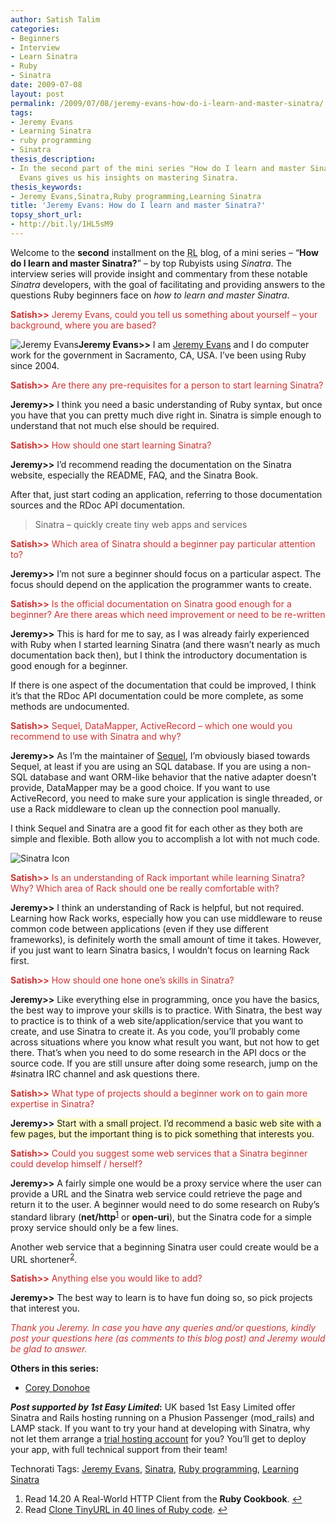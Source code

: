 ```yaml
---
author: Satish Talim
categories:
- Beginners
- Interview
- Learn Sinatra
- Ruby
- Sinatra
date: 2009-07-08
layout: post
permalink: /2009/07/08/jeremy-evans-how-do-i-learn-and-master-sinatra/
tags:
- Jeremy Evans
- Learning Sinatra
- ruby programming
- Sinatra
thesis_description:
- In the second part of the mini series "How do I learn and master Sinatra?", Jeremy
  Evans gives us his insights on mastering Sinatra.
thesis_keywords:
- Jeremy Evans,Sinatra,Ruby programming,Learning Sinatra
title: 'Jeremy Evans: How do I learn and master Sinatra?'
topsy_short_url:
- http://bit.ly/1HL5sM9
---
```


<div>
  <p class="update">
    Welcome to the <b>second</b> installment on the <abbr title="RubyLearning">RL</abbr> blog, of a mini series &#8211; &#8220;<strong>How do I learn and master Sinatra?</strong>&#8221; &#8211; by top Rubyists using <em>Sinatra</em>. The interview series will provide insight and commentary from these notable <em>Sinatra</em> developers, with the goal of facilitating and providing answers to the questions Ruby beginners face on <em>how to learn and master Sinatra</em>.
  </p>
  
  <p>
    <span style="color:#CC3333;"><strong>Satish>></strong> Jeremy Evans, could you tell us something about yourself &#8211; your background, where you are based?</span>
  </p>
  
  <p class="block">
    <img class="alignright" title="Jeremy Evans" src="http://rubylearning.com/images/jeremy-125.jpg" alt="Jeremy Evans" /><strong>Jeremy Evans>></strong> I am <a href="http://code.jeremyevans.net/">Jeremy Evans</a> and I do computer work for the government in Sacramento, CA, USA. I&#8217;ve been using Ruby since 2004.
  </p>
  
  <p>
    <span style="color:#CC3333;"><strong>Satish>></strong> Are there any pre-requisites for a person to start learning Sinatra?</span>
  </p>
  
  <p>
    <strong>Jeremy>></strong> I think you need a basic understanding of Ruby syntax, but once you have that you can pretty much dive right in. Sinatra is simple enough to understand that not much else should be required.
  </p>
  
  <p>
    <span style="color:#CC3333;"><strong>Satish>></strong> How should one start learning Sinatra?</span>
  </p>
  
  <p>
    <strong>Jeremy>></strong> I&#8217;d recommend reading the documentation on the Sinatra website, especially the README, FAQ, and the Sinatra Book.
  </p>
  
  <p>
    After that, just start coding an application, referring to those documentation sources and the RDoc API documentation.
  </p>
  
  <blockquote class="right">
    <p>
      Sinatra &#8211; quickly create tiny web apps and services
    </p>
  </blockquote>
  
  <p>
    <span style="color:#CC3333;"><strong>Satish>></strong> Which area of Sinatra should a beginner pay particular attention to?</span>
  </p>
  
  <p>
    <strong>Jeremy>></strong> I&#8217;m not sure a beginner should focus on a particular aspect. The focus should depend on the application the programmer wants to create.
  </p>
  
  <p>
    <span style="color:#CC3333;"><strong>Satish>></strong> Is the official documentation on Sinatra good enough for a beginner? Are there areas which need improvement or need to be re-written</span>
  </p>
  
  <p>
    <strong>Jeremy>></strong> This is hard for me to say, as I was already fairly experienced with Ruby when I started learning Sinatra (and there wasn&#8217;t nearly as much documentation back then), but I think the introductory documentation is good enough for a beginner.
  </p>
  
  <p>
    If there is one aspect of the documentation that could be improved, I think it&#8217;s that the RDoc API documentation could be more complete, as some methods are undocumented.
  </p>
  
  <p>
    <span style="color:#CC3333;"><strong>Satish>></strong> Sequel, DataMapper, ActiveRecord &#8211; which one would you recommend to use with Sinatra and why?</span>
  </p>
  
  <p>
    <strong>Jeremy>></strong> As I&#8217;m the maintainer of <a href="http://sequel.rubyforge.org/">Sequel</a>, I&#8217;m obviously biased towards Sequel, at least if you are using an SQL database. If you are using a non-SQL database and want ORM-like behavior that the native adapter doesn&#8217;t provide, DataMapper may be a good choice. If you want to use ActiveRecord, you need to make sure your application is single threaded, or use a Rack middleware to clean up the connection pool manually.
  </p>
  
  <p>
    I think Sequel and Sinatra are a good fit for each other as they both are simple and flexible. Both allow you to accomplish a lot with not much code.
  </p>
  
  <p>
    <img class="alignright" src="http://rubylearning.com/images/sinatralogo.jpg" alt="Sinatra Icon" title="Sinatra micro-framework" />
  </p>
  
  <p>
    <span style="color:#CC3333;"><strong>Satish>></strong> Is an understanding of Rack important while learning Sinatra? Why? Which area of Rack should one be really comfortable with?</span>
  </p>
  
  <p>
    <strong>Jeremy>></strong> I think an understanding of Rack is helpful, but not required. Learning how Rack works, especially how you can use middleware to reuse common code between applications (even if they use different frameworks), is definitely worth the small amount of time it takes. However, if you just want to learn Sinatra basics, I wouldn&#8217;t focus on learning Rack first.
  </p>
  
  <p>
    <span style="color:#CC3333;"><strong>Satish>></strong> How should one hone one&#8217;s skills in Sinatra?</span>
  </p>
  
  <p>
    <strong>Jeremy>></strong> Like everything else in programming, once you have the basics, the best way to improve your skills is to practice. With Sinatra, the best way to practice is to think of a web site/application/service that you want to create, and use Sinatra to create it. As you code, you&#8217;ll probably come across situations where you know what result you want, but not how to get there. That&#8217;s when you need to do some research in the API docs or the source code. If you are still unsure after doing some research, jump on the #sinatra IRC channel and ask questions there.
  </p>
  
  <p>
    <span style="color:#CC3333;"><strong>Satish>></strong> What type of projects should a beginner work on to gain more expertise in Sinatra?</span>
  </p>
  
  <p>
    <strong>Jeremy>></strong> <span style="background-color: #FFFFCC;">Start with a small project. I&#8217;d recommend a basic web site with a few pages, but the important thing is to pick something that interests you</span>.
  </p>
  
  <p>
    <span style="color:#CC3333;"><strong>Satish>></strong> Could you suggest some web services that a Sinatra beginner could develop himself / herself?</span>
  </p>
  
  <p>
    <strong>Jeremy>></strong> A fairly simple one would be a proxy service where the user can provide a URL and the Sinatra web service could retrieve the page and return it to the user. A beginner would need to do some research on Ruby&#8217;s standard library (<b>net/http</b><sup class='footnote'><a href='#fn-2574-1' id='fnref-2574-1'>1</a></sup> or <b>open-uri</b>), but the Sinatra code for a simple proxy service should only be a few lines.
  </p>
  
  <p>
    Another web service that a beginning Sinatra user could create would be a URL shortener<sup class='footnote'><a href='#fn-2574-2' id='fnref-2574-2'>2</a></sup>.
  </p>
  
  <p>
    <span style="color:#CC3333;"><strong>Satish>></strong> Anything else you would like to add?</span>
  </p>
  
  <p>
    <strong>Jeremy>></strong> The best way to learn is to have fun doing so, so pick projects that interest you.
  </p>
  
  <p>
    <span style="color:#CC3333;"><em>Thank you Jeremy. In case you have any queries and/or questions, kindly post your questions here (as comments to this blog post) and Jeremy would be glad to answer.</em></span>
  </p>
  
  <p>
    <b>Others in this series:</b>
  </p>
  
  <ul>
    <li>
      <a href="http://rubylearning.com/blog/2015/01/07/corey-donohoe-how-do-i-learn-and-master-sinatra/">Corey Donohoe</a>
    </li>
  </ul>
  
  <p class="alert">
    <strong><em>Post supported by 1st Easy Limited</em>:</strong> UK based 1st Easy Limited offer Sinatra and Rails hosting running on a Phusion Passenger (mod_rails) and LAMP stack. If you want to try your hand at developing with Sinatra, why not let them arrange a <a href="http://www.1steasy.com/ruby-on-rails.htm#try">trial hosting account</a> for you? You&#8217;ll get to deploy your app, with full technical support from their team!
  </p>
</div>

Technorati Tags: <a href="http://technorati.com/tag/Jeremy+Evans" rel="tag">Jeremy Evans</a>, <a href="http://technorati.com/tag/Sinatra" rel="tag">Sinatra</a>, <a href="http://technorati.com/tag/Ruby+programming" rel="tag">Ruby programming</a>, <a href="http://technorati.com/tag/Learning+Sinatra" rel="tag">Learning Sinatra</a>

<div class='footnotes'>
  <div class='footnotedivider'>
  </div>
  
  <ol>
    <li id='fn-2574-1'>
      Read 14.20 A Real-World HTTP Client from the <strong>Ruby Cookbook</strong>. <span class='footnotereverse'><a href='#fnref-2574-1'>&#8617;</a></span>
    </li>
    <li id='fn-2574-2'>
      Read <a href="http://blog.saush.com/2009/04/clone-tinyurl-in-40-lines-of-ruby-code/">Clone TinyURL in 40 lines of Ruby code</a>. <span class='footnotereverse'><a href='#fnref-2574-2'>&#8617;</a></span>
    </li>
  </ol>
</div>
